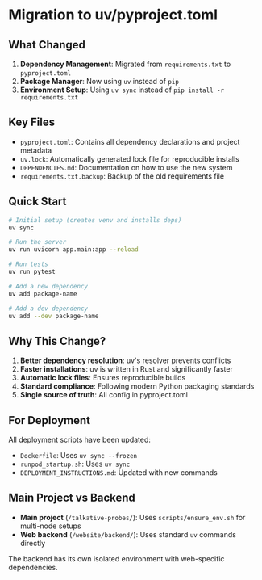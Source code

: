 # Migration to uv/pyproject.toml

## What Changed

1. **Dependency Management**: Migrated from `requirements.txt` to `pyproject.toml`
2. **Package Manager**: Now using `uv` instead of `pip`
3. **Environment Setup**: Using `uv sync` instead of `pip install -r requirements.txt`

## Key Files

- `pyproject.toml`: Contains all dependency declarations and project metadata
- `uv.lock`: Automatically generated lock file for reproducible installs
- `DEPENDENCIES.md`: Documentation on how to use the new system
- `requirements.txt.backup`: Backup of the old requirements file

## Quick Start

```bash
# Initial setup (creates venv and installs deps)
uv sync

# Run the server
uv run uvicorn app.main:app --reload

# Run tests
uv run pytest

# Add a new dependency
uv add package-name

# Add a dev dependency
uv add --dev package-name
```

## Why This Change?

1. **Better dependency resolution**: uv's resolver prevents conflicts
2. **Faster installations**: uv is written in Rust and significantly faster
3. **Automatic lock files**: Ensures reproducible builds
4. **Standard compliance**: Following modern Python packaging standards
5. **Single source of truth**: All config in pyproject.toml

## For Deployment

All deployment scripts have been updated:
- `Dockerfile`: Uses `uv sync --frozen`
- `runpod_startup.sh`: Uses `uv sync`
- `DEPLOYMENT_INSTRUCTIONS.md`: Updated with new commands

## Main Project vs Backend

- **Main project** (`/talkative-probes/`): Uses `scripts/ensure_env.sh` for multi-node setups
- **Web backend** (`/website/backend/`): Uses standard `uv` commands directly

The backend has its own isolated environment with web-specific dependencies.